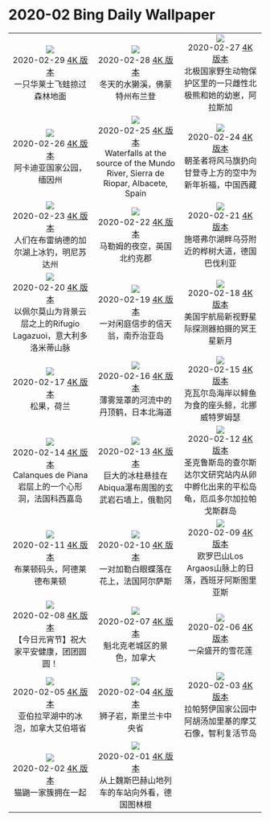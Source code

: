 # 2020-02 Bing Daily Wallpaper

|      |      |      |
|:----:|:----:|:----:|
| ![](https://cn.bing.com/th?id=OHR.WallaceFF_ZH-CN0633742587_1920x1080.jpg&rf=LaDigue_UHD.jpg&pid=hp&w=480&h=270&rs=1&c=4)<br> 2020-02-29 [4K 版本](https://cn.bing.com/th?id=OHR.WallaceFF_ZH-CN0633742587_1920x1080.jpg&rf=LaDigue_UHD.jpg&pid=hp&w=3840&h=2160&rs=1&c=4) <br> 一只华莱士飞蛙掠过森林地面| ![](https://cn.bing.com/th?id=OHR.OtterCreekVT_ZH-CN0564511657_1920x1080.jpg&rf=LaDigue_UHD.jpg&pid=hp&w=480&h=270&rs=1&c=4)<br> 2020-02-28 [4K 版本](https://cn.bing.com/th?id=OHR.OtterCreekVT_ZH-CN0564511657_1920x1080.jpg&rf=LaDigue_UHD.jpg&pid=hp&w=3840&h=2160&rs=1&c=4) <br> 冬天的水獭溪，佛蒙特州布兰登| ![](https://cn.bing.com/th?id=OHR.PBWhaleBones_ZH-CN5771331489_1920x1080.jpg&rf=LaDigue_UHD.jpg&pid=hp&w=480&h=270&rs=1&c=4)<br> 2020-02-27 [4K 版本](https://cn.bing.com/th?id=OHR.PBWhaleBones_ZH-CN5771331489_1920x1080.jpg&rf=LaDigue_UHD.jpg&pid=hp&w=3840&h=2160&rs=1&c=4) <br> 北极国家野生动物保护区里的一只雌性北极熊和她的幼崽，阿拉斯加 |
| ![](https://cn.bing.com/th?id=OHR.AcadiaSunrise_ZH-CN5619713848_1920x1080.jpg&rf=LaDigue_UHD.jpg&pid=hp&w=480&h=270&rs=1&c=4)<br> 2020-02-26 [4K 版本](https://cn.bing.com/th?id=OHR.AcadiaSunrise_ZH-CN5619713848_1920x1080.jpg&rf=LaDigue_UHD.jpg&pid=hp&w=3840&h=2160&rs=1&c=4) <br> 阿卡迪亚国家公园，缅因州| ![](https://cn.bing.com/th?id=OHR.MundoFalls_ROW9309097946_1920x1080.jpg&rf=LaDigue_UHD.jpg&pid=hp&w=480&h=270&rs=1&c=4)<br> 2020-02-25 [4K 版本](https://cn.bing.com/th?id=OHR.MundoFalls_ROW9309097946_1920x1080.jpg&rf=LaDigue_UHD.jpg&pid=hp&w=3840&h=2160&rs=1&c=4) <br> Waterfalls at the source of the Mundo River, Sierra de Riopar, Albacete, Spain| ![](https://cn.bing.com/th?id=OHR.Windhorses_ZH-CN5349922758_1920x1080.jpg&rf=LaDigue_UHD.jpg&pid=hp&w=480&h=270&rs=1&c=4)<br> 2020-02-24 [4K 版本](https://cn.bing.com/th?id=OHR.Windhorses_ZH-CN5349922758_1920x1080.jpg&rf=LaDigue_UHD.jpg&pid=hp&w=3840&h=2160&rs=1&c=4) <br> 朝圣者将风马旗扔向甘登寺上方的空中为新年祈福，中国西藏 |
| ![](https://cn.bing.com/th?id=OHR.LakeGullMN_ZH-CN5281494536_1920x1080.jpg&rf=LaDigue_UHD.jpg&pid=hp&w=480&h=270&rs=1&c=4)<br> 2020-02-23 [4K 版本](https://cn.bing.com/th?id=OHR.LakeGullMN_ZH-CN5281494536_1920x1080.jpg&rf=LaDigue_UHD.jpg&pid=hp&w=3840&h=2160&rs=1&c=4) <br> 人们在布雷纳德的加尔湖上冰钓，明尼苏达州| ![](https://cn.bing.com/th?id=OHR.MalhamStars_ZH-CN4163177154_1920x1080.jpg&rf=LaDigue_UHD.jpg&pid=hp&w=480&h=270&rs=1&c=4)<br> 2020-02-22 [4K 版本](https://cn.bing.com/th?id=OHR.MalhamStars_ZH-CN4163177154_1920x1080.jpg&rf=LaDigue_UHD.jpg&pid=hp&w=3840&h=2160&rs=1&c=4) <br> 马勒姆的夜空，英国北约克郡| ![](https://cn.bing.com/th?id=OHR.UffingStaffelseeWinter_ZH-CN4001263375_1920x1080.jpg&rf=LaDigue_UHD.jpg&pid=hp&w=480&h=270&rs=1&c=4)<br> 2020-02-21 [4K 版本](https://cn.bing.com/th?id=OHR.UffingStaffelseeWinter_ZH-CN4001263375_1920x1080.jpg&rf=LaDigue_UHD.jpg&pid=hp&w=3840&h=2160&rs=1&c=4) <br> 施塔弗尔湖畔乌芬附近的桦树大道，德国巴伐利亚 |
| ![](https://cn.bing.com/th?id=OHR.CloudsPelmo_ZH-CN3713829654_1920x1080.jpg&rf=LaDigue_UHD.jpg&pid=hp&w=480&h=270&rs=1&c=4)<br> 2020-02-20 [4K 版本](https://cn.bing.com/th?id=OHR.CloudsPelmo_ZH-CN3713829654_1920x1080.jpg&rf=LaDigue_UHD.jpg&pid=hp&w=3840&h=2160&rs=1&c=4) <br> 以佩尔莫山为背景云层之上的Rifugio Lagazuoi，意大利多洛米蒂山脉| ![](https://cn.bing.com/th?id=OHR.WanderingAlbatross_ZH-CN3609426361_1920x1080.jpg&rf=LaDigue_UHD.jpg&pid=hp&w=480&h=270&rs=1&c=4)<br> 2020-02-19 [4K 版本](https://cn.bing.com/th?id=OHR.WanderingAlbatross_ZH-CN3609426361_1920x1080.jpg&rf=LaDigue_UHD.jpg&pid=hp&w=3840&h=2160&rs=1&c=4) <br> 一对闲庭信步的信天翁，南乔治亚岛| ![](https://cn.bing.com/th?id=OHR.PlutoCrescent_ZH-CN3538488331_1920x1080.jpg&rf=LaDigue_UHD.jpg&pid=hp&w=480&h=270&rs=1&c=4)<br> 2020-02-18 [4K 版本](https://cn.bing.com/th?id=OHR.PlutoCrescent_ZH-CN3538488331_1920x1080.jpg&rf=LaDigue_UHD.jpg&pid=hp&w=3840&h=2160&rs=1&c=4) <br> 美国宇航局新视野星际探测器拍摄的冥王星新月 |
| ![](https://cn.bing.com/th?id=OHR.PineconesSwap_ZH-CN3478765581_1920x1080.jpg&rf=LaDigue_UHD.jpg&pid=hp&w=480&h=270&rs=1&c=4)<br> 2020-02-17 [4K 版本](https://cn.bing.com/th?id=OHR.PineconesSwap_ZH-CN3478765581_1920x1080.jpg&rf=LaDigue_UHD.jpg&pid=hp&w=3840&h=2160&rs=1&c=4) <br> 松果，荷兰| ![](https://cn.bing.com/th?id=OHR.TaikanCrane_ZH-CN3416122324_1920x1080.jpg&rf=LaDigue_UHD.jpg&pid=hp&w=480&h=270&rs=1&c=4)<br> 2020-02-16 [4K 版本](https://cn.bing.com/th?id=OHR.TaikanCrane_ZH-CN3416122324_1920x1080.jpg&rf=LaDigue_UHD.jpg&pid=hp&w=3840&h=2160&rs=1&c=4) <br> 薄雾笼罩的河流中的丹顶鹤，日本北海道| ![](https://cn.bing.com/th?id=OHR.HumpbackHerring_ZH-CN2868885675_1920x1080.jpg&rf=LaDigue_UHD.jpg&pid=hp&w=480&h=270&rs=1&c=4)<br> 2020-02-15 [4K 版本](https://cn.bing.com/th?id=OHR.HumpbackHerring_ZH-CN2868885675_1920x1080.jpg&rf=LaDigue_UHD.jpg&pid=hp&w=3840&h=2160&rs=1&c=4) <br> 克瓦尔岛海岸以鲱鱼为食的座头鲸，北挪威特罗姆瑟 |
| ![](https://cn.bing.com/th?id=OHR.CorsicaHeart_ZH-CN2795615037_1920x1080.jpg&rf=LaDigue_UHD.jpg&pid=hp&w=480&h=270&rs=1&c=4)<br> 2020-02-14 [4K 版本](https://cn.bing.com/th?id=OHR.CorsicaHeart_ZH-CN2795615037_1920x1080.jpg&rf=LaDigue_UHD.jpg&pid=hp&w=3840&h=2160&rs=1&c=4) <br> Calanques de Piana岩层上的一个心形洞，法国科西嘉岛| ![](https://cn.bing.com/th?id=OHR.AbiquaFalls_ZH-CN2781539758_1920x1080.jpg&rf=LaDigue_UHD.jpg&pid=hp&w=480&h=270&rs=1&c=4)<br> 2020-02-13 [4K 版本](https://cn.bing.com/th?id=OHR.AbiquaFalls_ZH-CN2781539758_1920x1080.jpg&rf=LaDigue_UHD.jpg&pid=hp&w=3840&h=2160&rs=1&c=4) <br> 巨大的冰柱悬挂在Abiqua瀑布周围的玄武岩石墙上，俄勒冈| ![](https://cn.bing.com/th?id=OHR.PinzonIslandTortoise_ZH-CN2697727225_1920x1080.jpg&rf=LaDigue_UHD.jpg&pid=hp&w=480&h=270&rs=1&c=4)<br> 2020-02-12 [4K 版本](https://cn.bing.com/th?id=OHR.PinzonIslandTortoise_ZH-CN2697727225_1920x1080.jpg&rf=LaDigue_UHD.jpg&pid=hp&w=3840&h=2160&rs=1&c=4) <br> 圣克鲁斯岛的查尔斯达尔文研究站内从卵中孵化出来的平松岛龟，厄瓜多尔加拉帕戈斯群岛 |
| ![](https://cn.bing.com/th?id=OHR.BrightonJetty_ZH-CN1526526038_1920x1080.jpg&rf=LaDigue_UHD.jpg&pid=hp&w=480&h=270&rs=1&c=4)<br> 2020-02-11 [4K 版本](https://cn.bing.com/th?id=OHR.BrightonJetty_ZH-CN1526526038_1920x1080.jpg&rf=LaDigue_UHD.jpg&pid=hp&w=3840&h=2160&rs=1&c=4) <br> 布莱顿码头，阿德莱德布莱顿| ![](https://cn.bing.com/th?id=OHR.ButterflyPair_ZH-CN9153450825_1920x1080.jpg&rf=LaDigue_UHD.jpg&pid=hp&w=480&h=270&rs=1&c=4)<br> 2020-02-10 [4K 版本](https://cn.bing.com/th?id=OHR.ButterflyPair_ZH-CN9153450825_1920x1080.jpg&rf=LaDigue_UHD.jpg&pid=hp&w=3840&h=2160&rs=1&c=4) <br> 一对加勒白眼蝶落在花上，法国阿尔萨斯| ![](https://cn.bing.com/th?id=OHR.ArgaosRidge_ZH-CN1737206146_1920x1080.jpg&rf=LaDigue_UHD.jpg&pid=hp&w=480&h=270&rs=1&c=4)<br> 2020-02-09 [4K 版本](https://cn.bing.com/th?id=OHR.ArgaosRidge_ZH-CN1737206146_1920x1080.jpg&rf=LaDigue_UHD.jpg&pid=hp&w=3840&h=2160&rs=1&c=4) <br> 欧罗巴山Los Argaos山脉上的日落，西班牙阿斯图里亚斯 |
| ![](https://cn.bing.com/th?id=OHR.Lanternfestival2020_ZH-CN9333703076_1920x1080.jpg&rf=LaDigue_UHD.jpg&pid=hp&w=480&h=270&rs=1&c=4)<br> 2020-02-08 [4K 版本](https://cn.bing.com/th?id=OHR.Lanternfestival2020_ZH-CN9333703076_1920x1080.jpg&rf=LaDigue_UHD.jpg&pid=hp&w=3840&h=2160&rs=1&c=4) <br> 【今日元宵节】祝大家平安健康，团团圆圆！| ![](https://cn.bing.com/th?id=OHR.QuebecWinter_ZH-CN1626582820_1920x1080.jpg&rf=LaDigue_UHD.jpg&pid=hp&w=480&h=270&rs=1&c=4)<br> 2020-02-07 [4K 版本](https://cn.bing.com/th?id=OHR.QuebecWinter_ZH-CN1626582820_1920x1080.jpg&rf=LaDigue_UHD.jpg&pid=hp&w=3840&h=2160&rs=1&c=4) <br> 魁北克老城区的景色，加拿大| ![](https://cn.bing.com/th?id=OHR.SneezeSpring_ZH-CN1577114008_1920x1080.jpg&rf=LaDigue_UHD.jpg&pid=hp&w=480&h=270&rs=1&c=4)<br> 2020-02-06 [4K 版本](https://cn.bing.com/th?id=OHR.SneezeSpring_ZH-CN1577114008_1920x1080.jpg&rf=LaDigue_UHD.jpg&pid=hp&w=3840&h=2160&rs=1&c=4) <br> 一朵盛开的雪花莲 |
| ![](https://cn.bing.com/th?id=OHR.AlbertaBubbles_ZH-CN1528424173_1920x1080.jpg&rf=LaDigue_UHD.jpg&pid=hp&w=480&h=270&rs=1&c=4)<br> 2020-02-05 [4K 版本](https://cn.bing.com/th?id=OHR.AlbertaBubbles_ZH-CN1528424173_1920x1080.jpg&rf=LaDigue_UHD.jpg&pid=hp&w=3840&h=2160&rs=1&c=4) <br> 亚伯拉罕湖中的冰泡，加拿大艾伯塔省| ![](https://cn.bing.com/th?id=OHR.LionRock_ZH-CN1466577021_1920x1080.jpg&rf=LaDigue_UHD.jpg&pid=hp&w=480&h=270&rs=1&c=4)<br> 2020-02-04 [4K 版本](https://cn.bing.com/th?id=OHR.LionRock_ZH-CN1466577021_1920x1080.jpg&rf=LaDigue_UHD.jpg&pid=hp&w=3840&h=2160&rs=1&c=4) <br> 狮子岩，斯里兰卡中央省| ![](https://cn.bing.com/th?id=OHR.RapaNuiFestival_ZH-CN1417623441_1920x1080.jpg&rf=LaDigue_UHD.jpg&pid=hp&w=480&h=270&rs=1&c=4)<br> 2020-02-03 [4K 版本](https://cn.bing.com/th?id=OHR.RapaNuiFestival_ZH-CN1417623441_1920x1080.jpg&rf=LaDigue_UHD.jpg&pid=hp&w=3840&h=2160&rs=1&c=4) <br> 拉帕努伊国家公园中阿胡汤加里基的摩艾石像，智利复活节岛 |
| ![](https://cn.bing.com/th?id=OHR.MeerkatHuddle_ZH-CN1358126294_1920x1080.jpg&rf=LaDigue_UHD.jpg&pid=hp&w=480&h=270&rs=1&c=4)<br> 2020-02-02 [4K 版本](https://cn.bing.com/th?id=OHR.MeerkatHuddle_ZH-CN1358126294_1920x1080.jpg&rf=LaDigue_UHD.jpg&pid=hp&w=3840&h=2160&rs=1&c=4) <br> 猫鼬一家簇拥在一起| ![](https://cn.bing.com/th?id=OHR.OberweissbacherBergbahn_ZH-CN1289048050_1920x1080.jpg&rf=LaDigue_UHD.jpg&pid=hp&w=480&h=270&rs=1&c=4)<br> 2020-02-01 [4K 版本](https://cn.bing.com/th?id=OHR.OberweissbacherBergbahn_ZH-CN1289048050_1920x1080.jpg&rf=LaDigue_UHD.jpg&pid=hp&w=3840&h=2160&rs=1&c=4) <br> 从上魏斯巴赫山地列车的车站向外看，德国图林根